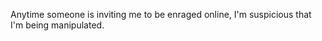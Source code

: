 Anytime someone is inviting me to be enraged online, I'm suspicious that I'm being manipulated.    
